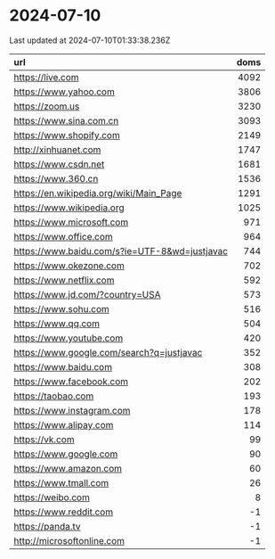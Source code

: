 # 2024-07-10

<!-- BEGIN -->
Last updated at 2024-07-10T01:33:38.236Z

url | doms
:- | -:
https://live.com | 4092
https://www.yahoo.com | 3806
https://zoom.us | 3230
https://www.sina.com.cn | 3093
https://www.shopify.com | 2149
http://xinhuanet.com | 1747
https://www.csdn.net | 1681
https://www.360.cn | 1536
https://en.wikipedia.org/wiki/Main_Page | 1291
https://www.wikipedia.org | 1025
https://www.microsoft.com | 971
https://www.office.com | 964
https://www.baidu.com/s?ie=UTF-8&wd=justjavac | 744
https://www.okezone.com | 702
https://www.netflix.com | 592
https://www.jd.com/?country=USA | 573
https://www.sohu.com | 516
https://www.qq.com | 504
https://www.youtube.com | 420
https://www.google.com/search?q=justjavac | 352
https://www.baidu.com | 308
https://www.facebook.com | 202
https://taobao.com | 193
https://www.instagram.com | 178
https://www.alipay.com | 114
https://vk.com | 99
https://www.google.com | 90
https://www.amazon.com | 60
https://www.tmall.com | 26
https://weibo.com | 8
https://www.reddit.com | -1
https://panda.tv | -1
http://microsoftonline.com | -1
<!-- END -->
